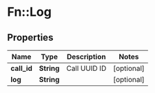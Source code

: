 # Fn::Log

## Properties
Name | Type | Description | Notes
------------ | ------------- | ------------- | -------------
**call_id** | **String** | Call UUID ID | [optional] 
**log** | **String** |  | [optional] 


